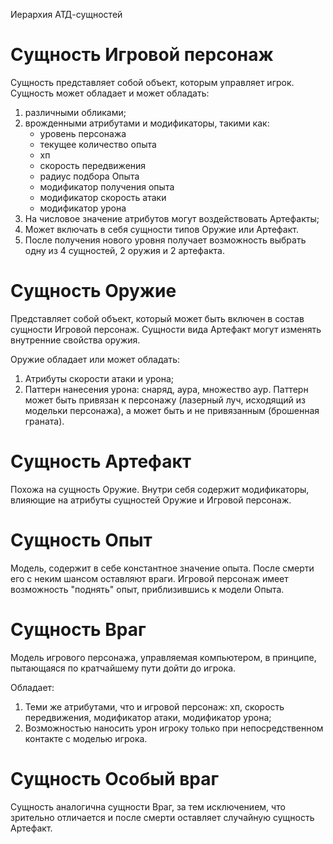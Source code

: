 Иерархия АТД-сущностей

# Сущность Игровой персонаж

Сущность представляет собой объект, которым управляет игрок. Сущность может обладает и может обладать:

1) различными обликами;
2) врожденными атрибутами и модификаторы, такими как:
    - уровень персонажа
    - текущее количество опыта
    - хп
    - скорость передвижения
    - радиус подбора Опыта
    - модификатор получения опыта
    - модификатор скорость атаки
    - модификатор урона
3) На числовое значение атрибутов могут воздействовать Артефакты;
4) Может включать в себя сущности типов Оружие или Артефакт.
5) После получения нового уровня получает возможность выбрать одну из 4 сущностей, 2 оружия и 2 артефакта.

# Сущность Оружие

Представляет собой объект, который может быть включен в состав сущности Игровой персонаж. Сущности вида Артефакт могут изменять внутренние свойства оружия.

Оружие обладает или может обладать:

1) Атрибуты скорости атаки и урона;
2) Паттерн нанесения урона: снаряд, аура, множество аур. Паттерн может быть привязан к персонажу (лазерный луч, исходящий из модельки персонажа), а может быть и не привязанным (брошенная граната).

# Сущность Артефакт

Похожа на сущность Оружие. Внутри себя содержит модификаторы, влияющие на атрибуты сущностей Оружие и Игровой персонаж.

# Сущность Опыт

Модель, содержит в себе константное значение опыта. После смерти его с неким шансом оставляют враги. Игровой персонаж имеет возможность "поднять" опыт, приблизившись к модели Опыта.

# Сущность Враг

Модель игрового персонажа, управляемая компьютером, в принципе, пытающаяся по кратчайшему пути дойти до игрока.

Обладает:
1) Теми же атрибутами, что и игровой персонаж: хп, скорость передвижения, модификатор атаки, модификатор урона;
2) Возможностью наносить урон игроку только при непосредственном контакте с моделью игрока.

# Сущность Особый враг

Сущность аналогична сущности Враг, за тем исключением, что зрительно отличается и после смерти оставляет случайную сущность Артефакт.
